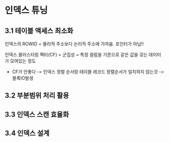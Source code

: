 # 인덱스 튜닝
## 3.1 테이블 액세스 최소화
인덱스의 ROWID = 물리적 주소보다 논리적 주소에 가까움. 포인터가 아님!!


인덱스 클러스터링 팩터(CF) = 군집성 = 특정 컬럼을 기준으로 같은 값을 갖는 데이터가 모여있는 정도
* CF가 안좋다 -> 인덱스 정렬 순서랑 테이블 레코드 정렬순서가 일치하지 않는것 -> 블록IO발생


## 3.2 부분범위 처리 활용

## 3.3 인덱스 스캔 효율화

## 3.4 인덱스 설계
